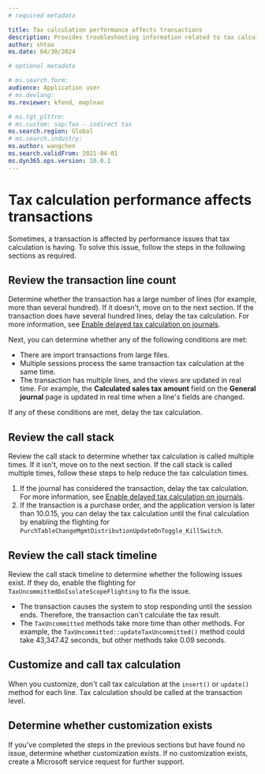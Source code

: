 ```yaml
---
# required metadata

title: Tax calculation performance affects transactions
description: Provides troubleshooting information related to tax calculation performance and its effect on transactions.
author: shtao
ms.date: 04/30/2024

# optional metadata

# ms.search.form:
audience: Application user
# ms.devlang: 
ms.reviewer: kfend, maplnan

# ms.tgt_pltfrm: 
# ms.custom: sap:Tax - indirect tax
ms.search.region: Global
# ms.search.industry: 
ms.author: wangchen
ms.search.validFrom: 2021-04-01
ms.dyn365.ops.version: 10.0.1
---
```


# Tax calculation performance affects transactions

Sometimes, a transaction is affected by performance issues that tax calculation is having. To solve this issue, follow the steps in the following sections as required.

## Review the transaction line count

Determine whether the transaction has a large number of lines (for example, more than several hundred). If it doesn't, move on to the next section. If the transaction does have several hundred lines, delay the tax calculation. For more information, see [Enable delayed tax calculation on journals](/dynamics365/finance/general-ledger/enable-delayed-tax-calculation).

Next, you can determine whether any of the following conditions are met:

- There are import transactions from large files.
- Multiple sessions process the same transaction tax calculation at the same time.
- The transaction has multiple lines, and the views are updated in real time. For example, the **Calculated sales tax amount** field on the **General journal** page is updated in real time when a line's fields are changed.

If any of these conditions are met, delay the tax calculation.

## Review the call stack

Review the call stack to determine whether tax calculation is called multiple times. If it isn't, move on to the next section. If the call stack is called multiple times, follow these steps to help reduce the tax calculation times.

1. If the journal has considered the transaction, delay the tax calculation. For more information, see [Enable delayed tax calculation on journals](/dynamics365/finance/general-ledger/enable-delayed-tax-calculation).
2. If the transaction is a purchase order, and the application version is later than 10.0.15, you can delay the tax calculation until the final calculation by enabling the flighting for `PurchTableChangeMgmtDistributionUpdateOnToggle_KillSwitch`.

## Review the call stack timeline

Review the call stack timeline to determine whether the following issues exist. If they do, enable the flighting for `TaxUncommittedDoIsolateScopeFlighting` to fix the issue.

- The transaction causes the system to stop responding until the session ends. Therefore, the transaction can't calculate the tax result.
- The `TaxUncommitted` methods take more time than other methods. For example, the `TaxUncommitted::updateTaxUncommitted()` method could take 43,347.42 seconds, but other methods take 0.09 seconds.

## Customize and call tax calculation

When you customize, don't call tax calculation at the `insert()` or `update()` method for each line. Tax calculation should be called at the transaction level.

## Determine whether customization exists

If you've completed the steps in the previous sections but have found no issue, determine whether customization exists. If no customization exists, create a Microsoft service request for further support.
